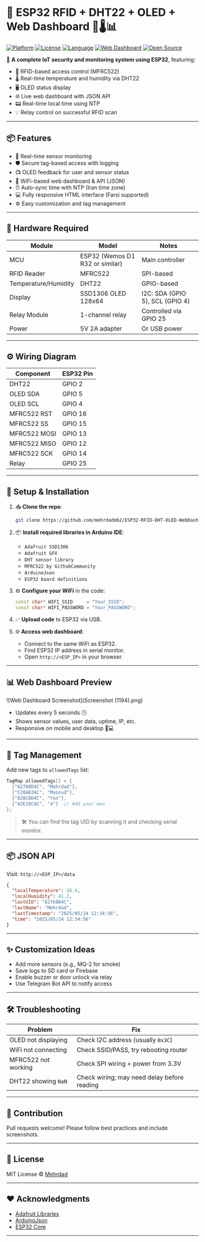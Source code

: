 
# 🚀 ESP32 RFID + DHT22 + OLED + Web Dashboard 🔐🌡️📊

[![Platform](https://img.shields.io/badge/platform-ESP32-blue.svg)](https://www.espressif.com/en/products/socs/esp32)
[![License](https://img.shields.io/github/license/mehrdadmb2/ESP32-RFID-DHT-OLED-WebDashboard)](LICENSE)
[![Language](https://img.shields.io/badge/language-C++-brightgreen.svg)](https://arduino.cc)
[![Web Dashboard](https://img.shields.io/badge/interface-Web%20Dashboard-orange)](https://)
[![Open Source](https://badgen.net/badge/open/source/green)]()

🎉 **A complete IoT security and monitoring system using ESP32**, featuring:
- 🔐 RFID-based access control (MFRC522)
- 🌡️ Real-time temperature and humidity via DHT22
- 🖥️ OLED status display
- 🌐 Live web dashboard with JSON API
- 📟 Real-time local time using NTP
- 💡 Relay control on successful RFID scan

---

## 📦 Features
- 🔄 Real-time sensor monitoring
- 🛡️ Secure tag-based access with logging
- 📺 OLED feedback for user and sensor status
- 📡 WiFi-based web dashboard & API (JSON)
- ⏰ Auto-sync time with NTP (Iran time zone)
- 💻 Fully responsive HTML interface (Farsi supported)
- ⚙️ Easy customization and tag management

---

## 🔧 Hardware Required

| Module            | Model            | Notes                          |
|------------------|------------------|--------------------------------|
| MCU              | ESP32 (Wemos D1 R32 or similar) | Main controller              |
| RFID Reader      | MFRC522          | SPI-based                      |
| Temperature/Humidity | DHT22         | GPIO-based                     |
| Display          | SSD1306 OLED 128x64 | I2C: SDA (GPIO 5), SCL (GPIO 4) |
| Relay Module     | 1-channel relay  | Controlled via GPIO 25         |
| Power            | 5V 2A adapter    | Or USB power                   |

---

## ⚙️ Wiring Diagram

| Component | ESP32 Pin  |
|-----------|------------|
| DHT22     | GPIO 2     |
| OLED SDA  | GPIO 5     |
| OLED SCL  | GPIO 4     |
| MFRC522 RST | GPIO 16  |
| MFRC522 SS  | GPIO 15  |
| MFRC522 MOSI | GPIO 13 |
| MFRC522 MISO | GPIO 12 |
| MFRC522 SCK  | GPIO 14 |
| Relay     | GPIO 25    |

---

## 🔌 Setup & Installation

1. 📥 **Clone the repo**:
   ```bash
   git clone https://github.com/mehrdadmb2/ESP32-RFID-DHT-OLED-WebDashboard.git

2. 📦 **Install required libraries in Arduino IDE**:

   * `Adafruit SSD1306`
   * `Adafruit GFX`
   * `DHT sensor library`
   * `MFRC522 by GithubCommunity`
   * `ArduinoJson`
   * `ESP32 board definitions`

3. ⚙️ **Configure your WiFi** in the code:

   ```cpp
   const char* WIFI_SSID     = "Your_SSID";
   const char* WIFI_PASSWORD = "Your_PASSWORD";
   ```

4. ✅ **Upload code** to ESP32 via USB.

5. 🌐 **Access web dashboard**:

   * Connect to the same WiFi as ESP32.
   * Find ESP32 IP address in serial monitor.
   * Open `http://<ESP_IP>` in your browser.

---

## 📊 Web Dashboard Preview

![Web Dashboard Screenshot](Screenshot (1194).png)

* Updates every 5 seconds 🕓
* Shows sensor values, user data, uptime, IP, etc.
* Responsive on mobile and desktop 📱💻

---

## 🧩 Tag Management

Add new tags to `allowedTags` list:

```cpp
TagMap allowedTags[] = {
  {"62768D4C", "Mehrdad"},
  {"C28A834C", "Masoud"},
  {"828C8D4C", "Yas"},
  {"42E18C4C", "4"}  // Add your own
};
```

> 🛠 You can find the tag UID by scanning it and checking serial monitor.

---

## 📦 JSON API

Visit: `http://<ESP_IP>/data`

```json
{
  "localTemperature": 26.4,
  "localHumidity": 41.2,
  "lastUID": "62768D4C",
  "lastName": "Mehrdad",
  "lastTimestamp": "2025/05/24 12:34:56",
  "time": "2025/05/24 12:34:56"
}
```

---

## ✨ Customization Ideas

* Add more sensors (e.g., MQ-2 for smoke)
* Save logs to SD card or Firebase
* Enable buzzer or door unlock via relay
* Use Telegram Bot API to notify access

---

## 🛠 Troubleshooting

| Problem             | Fix                                         |
| ------------------- | ------------------------------------------- |
| OLED not displaying | Check I2C address (usually `0x3C`)          |
| WiFi not connecting | Check SSID/PASS, try rebooting router       |
| MFRC522 not working | Check SPI wiring + power from 3.3V          |
| DHT22 showing `NaN` | Check wiring; may need delay before reading |

---

## 🤝 Contribution

Pull requests welcome! Please follow best practices and include screenshots.

---

## 📜 License

MIT License © [Mehrdad](https://github.com/mehrdadmb2)

---

## ❤️ Acknowledgments

* [Adafruit Libraries](https://github.com/adafruit)
* [ArduinoJson](https://github.com/bblanchon/ArduinoJson)
* [ESP32 Core](https://github.com/espressif/arduino-esp32)

---

